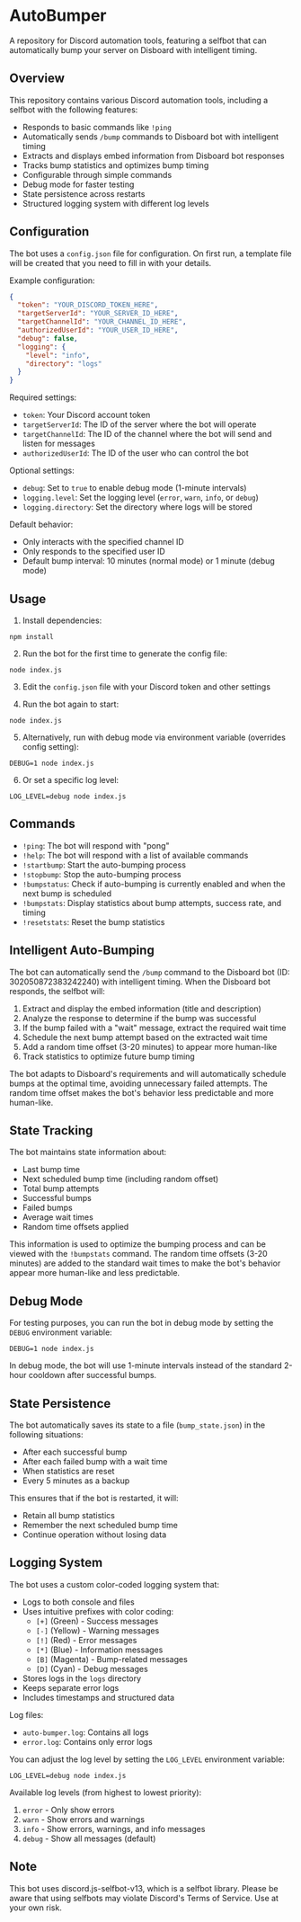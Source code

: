 # AutoBumper

A repository for Discord automation tools, featuring a selfbot that can automatically bump your server on Disboard with intelligent timing.

## Overview

This repository contains various Discord automation tools, including a selfbot with the following features:
- Responds to basic commands like `!ping`
- Automatically sends `/bump` commands to Disboard bot with intelligent timing
- Extracts and displays embed information from Disboard bot responses
- Tracks bump statistics and optimizes bump timing
- Configurable through simple commands
- Debug mode for faster testing
- State persistence across restarts
- Structured logging system with different log levels

## Configuration

The bot uses a `config.json` file for configuration. On first run, a template file will be created that you need to fill in with your details.

Example configuration:
```json
{
  "token": "YOUR_DISCORD_TOKEN_HERE",
  "targetServerId": "YOUR_SERVER_ID_HERE",
  "targetChannelId": "YOUR_CHANNEL_ID_HERE",
  "authorizedUserId": "YOUR_USER_ID_HERE",
  "debug": false,
  "logging": {
    "level": "info",
    "directory": "logs"
  }
}
```

Required settings:
- `token`: Your Discord account token
- `targetServerId`: The ID of the server where the bot will operate
- `targetChannelId`: The ID of the channel where the bot will send and listen for messages
- `authorizedUserId`: The ID of the user who can control the bot

Optional settings:
- `debug`: Set to `true` to enable debug mode (1-minute intervals)
- `logging.level`: Set the logging level (`error`, `warn`, `info`, or `debug`)
- `logging.directory`: Set the directory where logs will be stored

Default behavior:
- Only interacts with the specified channel ID
- Only responds to the specified user ID
- Default bump interval: 10 minutes (normal mode) or 1 minute (debug mode)

## Usage

1. Install dependencies:
```
npm install
```

2. Run the bot for the first time to generate the config file:
```
node index.js
```

3. Edit the `config.json` file with your Discord token and other settings

4. Run the bot again to start:
```
node index.js
```

5. Alternatively, run with debug mode via environment variable (overrides config setting):
```
DEBUG=1 node index.js
```

6. Or set a specific log level:
```
LOG_LEVEL=debug node index.js
```

## Commands

- `!ping`: The bot will respond with "pong"
- `!help`: The bot will respond with a list of available commands
- `!startbump`: Start the auto-bumping process
- `!stopbump`: Stop the auto-bumping process
- `!bumpstatus`: Check if auto-bumping is currently enabled and when the next bump is scheduled
- `!bumpstats`: Display statistics about bump attempts, success rate, and timing
- `!resetstats`: Reset the bump statistics

## Intelligent Auto-Bumping

The bot can automatically send the `/bump` command to the Disboard bot (ID: 302050872383242240) with intelligent timing. When the Disboard bot responds, the selfbot will:

1. Extract and display the embed information (title and description)
2. Analyze the response to determine if the bump was successful
3. If the bump failed with a "wait" message, extract the required wait time
4. Schedule the next bump attempt based on the extracted wait time
5. Add a random time offset (3-20 minutes) to appear more human-like
6. Track statistics to optimize future bump timing

The bot adapts to Disboard's requirements and will automatically schedule bumps at the optimal time, avoiding unnecessary failed attempts. The random time offset makes the bot's behavior less predictable and more human-like.

## State Tracking

The bot maintains state information about:
- Last bump time
- Next scheduled bump time (including random offset)
- Total bump attempts
- Successful bumps
- Failed bumps
- Average wait times
- Random time offsets applied

This information is used to optimize the bumping process and can be viewed with the `!bumpstats` command. The random time offsets (3-20 minutes) are added to the standard wait times to make the bot's behavior appear more human-like and less predictable.

## Debug Mode

For testing purposes, you can run the bot in debug mode by setting the `DEBUG` environment variable:

```
DEBUG=1 node index.js
```

In debug mode, the bot will use 1-minute intervals instead of the standard 2-hour cooldown after successful bumps.

## State Persistence

The bot automatically saves its state to a file (`bump_state.json`) in the following situations:
- After each successful bump
- After each failed bump with a wait time
- When statistics are reset
- Every 5 minutes as a backup

This ensures that if the bot is restarted, it will:
- Retain all bump statistics
- Remember the next scheduled bump time
- Continue operation without losing data

## Logging System

The bot uses a custom color-coded logging system that:
- Logs to both console and files
- Uses intuitive prefixes with color coding:
  - `[+]` (Green) - Success messages
  - `[-]` (Yellow) - Warning messages
  - `[!]` (Red) - Error messages
  - `[*]` (Blue) - Information messages
  - `[B]` (Magenta) - Bump-related messages
  - `[D]` (Cyan) - Debug messages
- Stores logs in the `logs` directory
- Keeps separate error logs
- Includes timestamps and structured data

Log files:
- `auto-bumper.log`: Contains all logs
- `error.log`: Contains only error logs

You can adjust the log level by setting the `LOG_LEVEL` environment variable:
```
LOG_LEVEL=debug node index.js
```

Available log levels (from highest to lowest priority):
1. `error` - Only show errors
2. `warn` - Show errors and warnings
3. `info` - Show errors, warnings, and info messages
4. `debug` - Show all messages (default)

## Note

This bot uses discord.js-selfbot-v13, which is a selfbot library. Please be aware that using selfbots may violate Discord's Terms of Service. Use at your own risk.